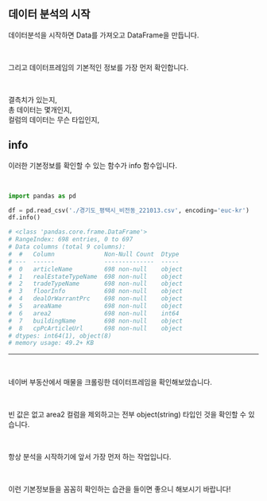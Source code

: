 <!-- [python/크롤링] 파이썬 DataFrame 정보 확인하기 info  -->

## 데이터 분석의 시작

데이터분석을 시작하면 Data를 가져오고 DataFrame을 만듭니다.  

<br>

그리고 데이터프레임의 기본적인 정보를 가장 먼저 확인합니다.

<br>

결측치가 있는지,  
총 데이터는 몇개인지,  
컬럼의 데이터는 무슨 타입인지,

## info

이러한 기본정보를 확인할 수 있는 함수가 info 함수입니다.

<br>

<div>

~~~python
import pandas as pd

df = pd.read_csv('./경기도_평택시_비전동_221013.csv', encoding='euc-kr')
df.info()

# <class 'pandas.core.frame.DataFrame'>
# RangeIndex: 698 entries, 0 to 697
# Data columns (total 9 columns):
#  #   Column              Non-Null Count  Dtype 
# ---  ------              --------------  ----- 
#  0   articleName         698 non-null    object
#  1   realEstateTypeName  698 non-null    object
#  2   tradeTypeName       698 non-null    object
#  3   floorInfo           698 non-null    object
#  4   dealOrWarrantPrc    698 non-null    object
#  5   areaName            698 non-null    object
#  6   area2               698 non-null    int64 
#  7   buildingName        698 non-null    object
#  8   cpPcArticleUrl      698 non-null    object
# dtypes: int64(1), object(8)
# memory usage: 49.2+ KB
~~~
---

</div>

<br>

네이버 부동산에서 매물을 크롤링한 데이터프레임을 확인해보았습니다.  

<br>

빈 값은 없고 area2 컬럼을 제외하고는 전부 object(string) 타입인 것을 확인할 수 있습니다.

<br>

항상 분석을 시작하기에 앞서 가장 먼저 하는 작업입니다.

<br>

이런 기본정보들을 꼼꼼히 확인하는 습관을 들이면 좋으니 해보시기 바랍니다!